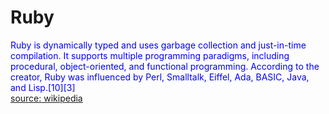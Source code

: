 
Ruby
====


<font color="blue">Ruby is dynamically typed and uses garbage collection and just-in-time compilation. It supports multiple programming paradigms, including procedural, object-oriented, and functional programming. According to the creator, Ruby was influenced by Perl, Smalltalk, Eiffel, Ada, BASIC, Java, and Lisp.[10][3]
</font>  
[source: wikipedia](https://en.wikipedia.org/wiki/Ruby_(programming_language))